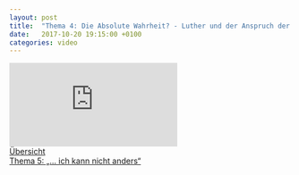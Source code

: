 ```yaml
---
layout: post
title:  "Thema 4: Die Absolute Wahrheit? - Luther und der Anspruch der Kirche"
date:   2017-10-20 19:15:00 +0100
categories: video
---
```


<div class="o-ratio o-ratio--16:9 u-shadow u-mv">
    <iframe src="http://embed.joelmediatv.de/06507" frameborder="0" allowfullscreen></iframe>
</div>

<div class="o-pack">
    <div class="o-pack__item">
        <a class="c-btn c-btn--primary c-btn--ghost" href="/#program">Übersicht</a>
    </div>
    <div class="o-pack__item u-text-right">
        <a class="c-btn c-btn--primary c-btn--disabled" href="#" disabled>Thema 5: „... ich kann nicht anders“ <span class="u-ic-arrow-forward"></span></a>
        <!-- <a class="c-btn c-btn--primary c-btn--disabled" href="{{ site.baseurl }}{% post_url 2017-10-21-thema-5 %}" disabled>Thema 5: „... ich kann nicht anders“ <span class="u-ic-arrow-forward"></span></a> -->
    </div>
</div>
